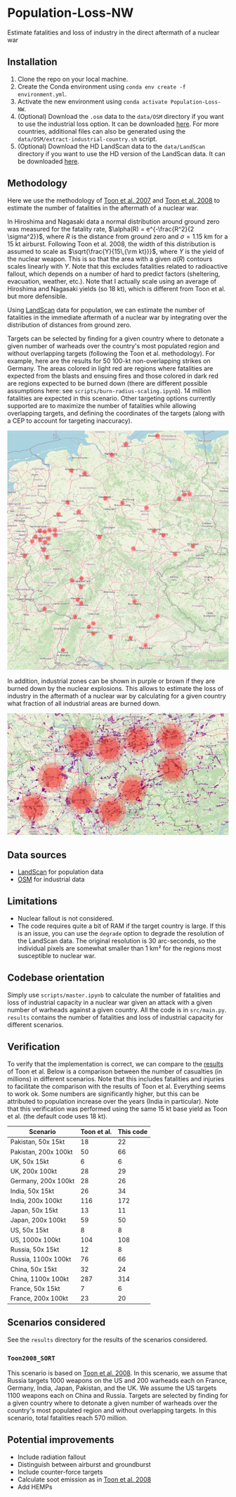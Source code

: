 # Population-Loss-NW
Estimate fatalities and loss of industry in the direct aftermath of a nuclear war


## Installation
1. Clone the repo on your local machine.
2. Create the Conda environment using `conda env create -f environment.yml`.
3. Activate the new environment using `conda activate Population-Loss-NW`.
4. (Optional) Download the `.osm` data to the `data/OSM` directory if you want to use the industrial loss option. It can be downloaded [here](https://drive.google.com/drive/folders/13g6QluVBuEs9fm-nOPzuiYNYdXzB1WiK?usp=drive_link). For more countries, additional files can also be generated using the `data/OSM/extract-industrial-country.sh` script.
5. (Optional) Download the HD LandScan data to the `data/LandScan` directory if you want to use the HD version of the LandScan data. It can be downloaded [here](https://landscan.ornl.gov/).

## Methodology
Here we use the methodology of [Toon et al. 2007](https://acp.copernicus.org/articles/7/1973/2007/acp-7-1973-2007.pdf) and [Toon et al. 2008](https://pubs.aip.org/physicstoday/article/61/12/37/393240/Environmental-consequences-of-nuclear-warA) to estimate the number of fatalities in the aftermath of a nuclear war.

In Hiroshima and Nagasaki data a normal distribution around ground zero was measured for the fatality rate, $\alpha(R) = e^{-\frac{R^2}{2 \sigma^2}}$, where $R$ is the distance from ground zero and $\sigma=1.15$ km for a 15 kt airburst. Following Toon et al. 2008, the width of this distribution is assumed to scale as $\sqrt{\frac{Y}{15\,{\rm kt}}}$, where $Y$ is the yield of the nuclear weapon. This is so that the area with a given $\alpha(R)$ contours scales linearly with $Y$. Note that this excludes fatalities related to radioactive fallout, which depends on a number of hard to predict factors (sheltering, evacuation, weather, etc.). Note that I actually scale using an average of Hiroshima and Nagasaki yields (so 18 kt), which is different from Toon et al. but more defensible.

Using [LandScan](https://landscan.ornl.gov/) data for population, we can estimate the number of fatalities in the immediate aftermath of a nuclear war by integrating over the distribution of distances from ground zero.

Targets can be selected by finding for a given country where to detonate a given number of warheads over the country's most populated region and without overlapping targets (following the Toon et al. methodology). For example, here are the results for 50 100-kt non-overlapping strikes on Germany. The areas colored in light red are regions where fatalities are expected from the blasts and ensuing fires and those colored in dark red are regions expected to be burned down (there are different possible assumptions here: see `scripts/burn-radius-scaling.ipynb`). 14 million fatalities are expected in this scenario. Other targeting options currently supported are to maximize the number of fatalities while allowing overlapping targets, and defining the coordinates of the targets (along with a CEP to account for targeting inaccuracy).

![50 100-kt strikes on Germany](images/germany-50-100kt-example.png) 

In addition, industrial zones can be shown in purple or brown if they are burned down by the nuclear explosions. This allows to estimate the loss of industry in the aftermath of a nuclear war by calculating for a given country what fraction of all industrial areas are burned down.

![200 100-kt strikes on Germany](images/germany-50-100kt-example-industry.png) 

## Data sources
* [LandScan](https://landscan.ornl.gov/) for population data
* [OSM](https://download.geofabrik.de/) for industrial data

## Limitations
* Nuclear fallout is not considered.
* The code requires quite a bit of RAM if the target country is large. If this is an issue, you can use the `degrade` option to degrade the resolution of the LandScan data. The original resolution is 30 arc-seconds, so the individual pixels are somewhat smaller than 1 km² for the regions most susceptible to nuclear war.

## Codebase orientation
Simply use `scripts/master.ipynb` to calculate the number of fatalities and loss of industrial capacity in a nuclear war given an attack with a given number of warheads against a given country. All the code is in `src/main.py`. `results` contains the number of fatalities and loss of industrial capacity for different scenarios.

## Verification
To verify that the implementation is correct, we can compare to the [results](https://pubs.aip.org/view-large/figure/45882429/37_1_f1.jpg) of Toon et al. Below is a comparison between the number of casualties (in millions) in different scenarios. Note that this includes fatalities and injuries to facilitate the comparison with the results of Toon et al. Everything seems to work ok. Some numbers are significantly higher, but this can be attributed to population increase over the years (India in particular). Note that this verification was performed using the same 15 kt base yield as Toon et al. (the default code uses 18 kt).


| Scenario | Toon et al. | This code |
|----------|----------|----------|
| Pakistan, 50x 15kt  | 18   |  22  |
| Pakistan, 200x 100kt  | 50   |  66  |
| UK, 50x 15kt | 6 | 6 |
| UK, 200x 100kt | 28 | 29 |
| Germany, 200x 100kt | 28 | 26 |
| India, 50x 15kt | 26 | 34 |
| India, 200x 100kt | 116 | 172 |
| Japan, 50x 15kt | 13 | 11 |
| Japan, 200x 100kt | 59 | 50 |
| US, 50x 15kt | 8 | 8 |
| US, 1000x 100kt | 104 | 108 |
| Russia, 50x 15kt | 12 | 8 |
| Russia, 1100x 100kt | 76 | 66 |
| China, 50x 15kt | 32 | 24 |
| China, 1100x 100kt | 287 | 314 |
| France, 50x 15kt | 7 | 6 |
| France, 200x 100kt | 23 | 20 |


## Scenarios considered
See the `results` directory for the results of the scenarios considered.

### `Toon2008_SORT`
This scenario is based on [Toon et al. 2008](https://pubs.aip.org/physicstoday/article/61/12/37/393240/Environmental-consequences-of-nuclear-war). In this scenario,  we assume that Russia targets 1000 weapons on the US and 200 warheads each on France, Germany, India, Japan, Pakistan, and the UK. We assume the US targets 1100 weapons each on China and Russia. Targets are selected by finding for a given country where to detonate a given number of warheads over the country's most populated region and without overlapping targets. In this scenario, total fatalities reach 570 million.


## Potential improvements
* Include radiation fallout
* Distinguish between airburst and groundburst
* Include counter-force targets
* Calculate soot emission as in [Toon et al. 2008](https://pubs.aip.org/physicstoday/article/61/12/37/393240/Environmental-consequences-of-nuclear-warA)
* Add HEMPs